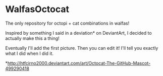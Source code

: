 WalfasOctocat
=============

The only repository for octopi + cat combinations in walfas!

Inspired by something I said in a deviation* on DeviantArt, I decided to actually make this a thing!

Eventually I'll add the first picture. Then you can edit it! I'll tell you exactly what I did when I did it.


*http://htfcirno2000.deviantart.com/art/Octocat-The-GitHub-Mascot-499290418
